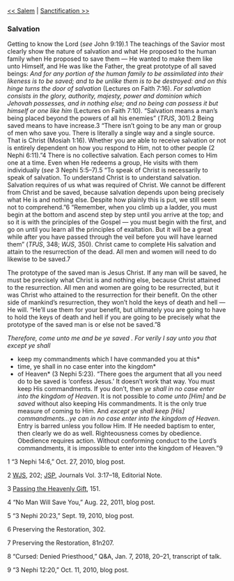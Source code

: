 [<< Salem](Salem.md)  |  [Sanctification >>](Sanctification.md)

### Salvation
Getting to know the Lord (*see* John 9:19).1 The teachings of the Savior most clearly show the nature of salvation and what He proposed to the human family when He proposed to save them — He wanted to make them like unto Himself, and He was like the Father, the great prototype of all saved beings: *And for any portion of the human family to be assimilated into their likeness is to be saved; and to be unlike them is to be destroyed: and on this hinge turns the door of salvation* (Lectures on Faith 7:16). *For salvation consists in the glory, authority, majesty, power and dominion which Jehovah possesses, and in nothing else; and no being can possess it but himself or one like him* (Lectures on Faith 7:10). “Salvation means a man’s being placed beyond the powers of all his enemies” (*TPJS*, 301).2 Being saved means to have increase.3 “There isn’t going to be any man or group of men who save you. There is literally a single way and a single source. That is Christ (Mosiah 1:16). Whether you are able to receive salvation or not is entirely dependent on how you respond to Him, not to other people (2 Nephi 6:11).”4 There is no collective salvation. Each person comes to Him one at a time. Even when He redeems a group, He visits with them individually (*see* 3 Nephi 5:5–7).5 “To speak of Christ is necessarily to speak of salvation. To understand Christ is to understand salvation. Salvation requires of us what was required of Christ. We cannot be different from Christ and be saved, because salvation depends upon being precisely what He is and nothing else. Despite how plainly this is put, we still seem not to comprehend.”6 “Remember, when you climb up a ladder, you must begin at the bottom and ascend step by step until you arrive at the top; and so it is with the principles of the Gospel — you must begin with the first, and go on until you learn all the principles of exaltation. But it will be a great while after you have passed through the veil before you will have learned them” (*TPJS*, 348; *WJS*, 350). Christ came to complete His salvation and attain to the resurrection of the dead. All men and women will need to do likewise to be saved.7

The prototype of the saved man is Jesus Christ. If any man will be saved, he must be precisely what Christ is and nothing else, because Christ attained to the resurrection. All men and women are going to be resurrected, but it was Christ who attained to the resurrection for their benefit. On the other side of mankind’s resurrection, they won’t hold the keys of death and hell — He will. “He’ll use them for your benefit, but ultimately you are going to have to hold the keys of death and hell if you are going to be precisely what the prototype of the saved man is or else not be saved.”8


*Therefore, come unto me and be ye saved*
*. For verily I say unto you that except ye shall*
* keep my commandments which I have commanded you at this*
* time, ye shall in no case enter into the kingdom*
* of Heaven* (3 Nephi 5:23). “There goes the argument that all you need do to be saved is ‘confess Jesus.’ It doesn’t work that way. You must keep His commandments. If you don’t, then *ye shall in no case enter into the kingdom of Heaven*. It is not possible to *come unto [Him]* and *be saved* without also keeping His commandments. It is the only true measure of coming to Him. And *except ye shall keep [His] commandments…ye can in no case enter into the kingdom of Heaven*. Entry is barred unless you follow Him. If He needed baptism to enter, then clearly we do as well. Righteousness comes by obedience. Obedience requires action. Without conforming conduct to the Lord’s commandments, it is impossible to enter into the kingdom of Heaven.”9



1 “3 Nephi 14:6,” Oct. 27, 2010, blog post.


2
[WJS](#), 202; [JSP](#), Journals Vol. 3:17–18, Editorial Note.


3
[Passing the Heavenly Gift](#), 151.


4 “No Man Will Save You,” Aug. 22, 2011, blog post.


5 “3 Nephi 20:23,” Sept. 19, 2010, blog post.


6 Preserving the Restoration, 302.


7 Preserving the Restoration, 81n207.


8 “Cursed: Denied Priesthood,” Q&A, Jan. 7, 2018, 20–21, transcript of talk.


9 “3 Nephi 12:20,” Oct. 11, 2010, blog post.